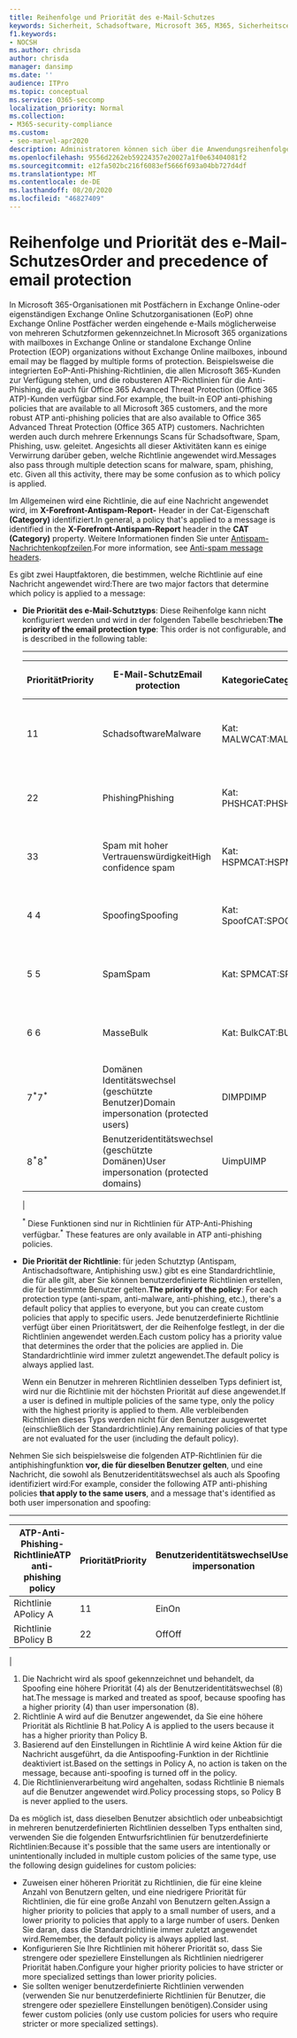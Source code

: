 ```yaml
---
title: Reihenfolge und Priorität des e-Mail-Schutzes
keywords: Sicherheit, Schadsoftware, Microsoft 365, M365, Sicherheitscenter, ATP, Microsoft Defender ATP, Office 365 ATP, Azure ATP
f1.keywords:
- NOCSH
ms.author: chrisda
author: chrisda
manager: dansimp
ms.date: ''
audience: ITPro
ms.topic: conceptual
ms.service: O365-seccomp
localization_priority: Normal
ms.collection:
- M365-security-compliance
ms.custom:
- seo-marvel-apr2020
description: Administratoren können sich über die Anwendungsreihenfolge von Schutzmaßnahmen in Exchange Online Protection (EoP) und darüber informieren, wie der Prioritätswert in Schutzrichtlinien festlegt, welche Richtlinie angewendet wird.
ms.openlocfilehash: 9556d2262eb59224357e20027a1f0e63404081f2
ms.sourcegitcommit: e12fa502bc216f6083ef5666f693a04bb727d4df
ms.translationtype: MT
ms.contentlocale: de-DE
ms.lasthandoff: 08/20/2020
ms.locfileid: "46827409"
---
```

# <a name="order-and-precedence-of-email-protection"></a><span data-ttu-id="c1d60-104">Reihenfolge und Priorität des e-Mail-Schutzes</span><span class="sxs-lookup"><span data-stu-id="c1d60-104">Order and precedence of email protection</span></span>

<span data-ttu-id="c1d60-105">In Microsoft 365-Organisationen mit Postfächern in Exchange Online-oder eigenständigen Exchange Online Schutzorganisationen (EoP) ohne Exchange Online Postfächer werden eingehende e-Mails möglicherweise von mehreren Schutzformen gekennzeichnet.</span><span class="sxs-lookup"><span data-stu-id="c1d60-105">In Microsoft 365 organizations with mailboxes in Exchange Online or standalone Exchange Online Protection (EOP) organizations without Exchange Online mailboxes, inbound email may be flagged by multiple forms of protection.</span></span> <span data-ttu-id="c1d60-106">Beispielsweise die integrierten EoP-Anti-Phishing-Richtlinien, die allen Microsoft 365-Kunden zur Verfügung stehen, und die robusteren ATP-Richtlinien für die Anti-Phishing, die auch für Office 365 Advanced Threat Protection (Office 365 ATP)-Kunden verfügbar sind.</span><span class="sxs-lookup"><span data-stu-id="c1d60-106">For example, the built-in EOP anti-phishing policies that are available to all Microsoft 365 customers, and the more robust ATP anti-phishing policies that are also available to Office 365 Advanced Threat Protection (Office 365 ATP) customers.</span></span> <span data-ttu-id="c1d60-107">Nachrichten werden auch durch mehrere Erkennungs Scans für Schadsoftware, Spam, Phishing, usw. geleitet. Angesichts all dieser Aktivitäten kann es einige Verwirrung darüber geben, welche Richtlinie angewendet wird.</span><span class="sxs-lookup"><span data-stu-id="c1d60-107">Messages also pass through multiple detection scans for malware, spam, phishing, etc. Given all this activity, there may be some confusion as to which policy is applied.</span></span>

<span data-ttu-id="c1d60-108">Im Allgemeinen wird eine Richtlinie, die auf eine Nachricht angewendet wird, im **X-Forefront-Antispam-Report-** Header in der Cat-Eigenschaft **(Category)** identifiziert.</span><span class="sxs-lookup"><span data-stu-id="c1d60-108">In general, a policy that's applied to a message is identified in the **X-Forefront-Antispam-Report** header in the **CAT (Category)** property.</span></span> <span data-ttu-id="c1d60-109">Weitere Informationen finden Sie unter [Antispam-Nachrichtenkopfzeilen](anti-spam-message-headers.md).</span><span class="sxs-lookup"><span data-stu-id="c1d60-109">For more information, see [Anti-spam message headers](anti-spam-message-headers.md).</span></span>

<span data-ttu-id="c1d60-110">Es gibt zwei Hauptfaktoren, die bestimmen, welche Richtlinie auf eine Nachricht angewendet wird:</span><span class="sxs-lookup"><span data-stu-id="c1d60-110">There are two major factors that determine which policy is applied to a message:</span></span>

- <span data-ttu-id="c1d60-111">**Die Priorität des e-Mail-Schutztyps**: Diese Reihenfolge kann nicht konfiguriert werden und wird in der folgenden Tabelle beschrieben:</span><span class="sxs-lookup"><span data-stu-id="c1d60-111">**The priority of the email protection type**: This order is not configurable, and is described in the following table:</span></span>

  ****

  |<span data-ttu-id="c1d60-112">Priorität</span><span class="sxs-lookup"><span data-stu-id="c1d60-112">Priority</span></span>|<span data-ttu-id="c1d60-113">E-Mail-Schutz</span><span class="sxs-lookup"><span data-stu-id="c1d60-113">Email protection</span></span>|<span data-ttu-id="c1d60-114">Kategorie</span><span class="sxs-lookup"><span data-stu-id="c1d60-114">Category</span></span>|<span data-ttu-id="c1d60-115">Verwalten von</span><span class="sxs-lookup"><span data-stu-id="c1d60-115">Where to manage</span></span>|
  |---|---|---|---|
  |<span data-ttu-id="c1d60-116">1</span><span class="sxs-lookup"><span data-stu-id="c1d60-116">1</span></span>|<span data-ttu-id="c1d60-117">Schadsoftware</span><span class="sxs-lookup"><span data-stu-id="c1d60-117">Malware</span></span>|<span data-ttu-id="c1d60-118">Kat: MALW</span><span class="sxs-lookup"><span data-stu-id="c1d60-118">CAT:MALW</span></span>|[<span data-ttu-id="c1d60-119">Konfigurieren von Anti-Malware-Richtlinien in EoP</span><span class="sxs-lookup"><span data-stu-id="c1d60-119">Configure anti-malware policies in EOP</span></span>](configure-anti-malware-policies.md)|
  |<span data-ttu-id="c1d60-120">2</span><span class="sxs-lookup"><span data-stu-id="c1d60-120">2</span></span>|<span data-ttu-id="c1d60-121">Phishing</span><span class="sxs-lookup"><span data-stu-id="c1d60-121">Phishing</span></span>|<span data-ttu-id="c1d60-122">Kat: PHSH</span><span class="sxs-lookup"><span data-stu-id="c1d60-122">CAT:PHSH</span></span>|[<span data-ttu-id="c1d60-123">Konfigurieren von Antispamrichtlinien in EOP</span><span class="sxs-lookup"><span data-stu-id="c1d60-123">Configure anti-spam policies in EOP</span></span>](configure-your-spam-filter-policies.md)|
  |<span data-ttu-id="c1d60-124">3</span><span class="sxs-lookup"><span data-stu-id="c1d60-124">3</span></span>|<span data-ttu-id="c1d60-125">Spam mit hoher Vertrauenswürdigkeit</span><span class="sxs-lookup"><span data-stu-id="c1d60-125">High confidence spam</span></span>|<span data-ttu-id="c1d60-126">Kat: HSPM</span><span class="sxs-lookup"><span data-stu-id="c1d60-126">CAT:HSPM</span></span>|[<span data-ttu-id="c1d60-127">Konfigurieren von Antispamrichtlinien in EOP</span><span class="sxs-lookup"><span data-stu-id="c1d60-127">Configure anti-spam policies in EOP</span></span>](configure-your-spam-filter-policies.md)|
  |<span data-ttu-id="c1d60-128">4 </span><span class="sxs-lookup"><span data-stu-id="c1d60-128">4</span></span>|<span data-ttu-id="c1d60-129">Spoofing</span><span class="sxs-lookup"><span data-stu-id="c1d60-129">Spoofing</span></span>|<span data-ttu-id="c1d60-130">Kat: Spoof</span><span class="sxs-lookup"><span data-stu-id="c1d60-130">CAT:SPOOF</span></span>|[<span data-ttu-id="c1d60-131">Konfigurieren von Spoof Intelligence in EoP</span><span class="sxs-lookup"><span data-stu-id="c1d60-131">Configure spoof intelligence in EOP</span></span>](learn-about-spoof-intelligence.md)|
  |<span data-ttu-id="c1d60-132">5 </span><span class="sxs-lookup"><span data-stu-id="c1d60-132">5</span></span>|<span data-ttu-id="c1d60-133">Spam</span><span class="sxs-lookup"><span data-stu-id="c1d60-133">Spam</span></span>|<span data-ttu-id="c1d60-134">Kat: SPM</span><span class="sxs-lookup"><span data-stu-id="c1d60-134">CAT:SPM</span></span>|[<span data-ttu-id="c1d60-135">Konfigurieren von Antispamrichtlinien in EOP</span><span class="sxs-lookup"><span data-stu-id="c1d60-135">Configure anti-spam policies in EOP</span></span>](configure-your-spam-filter-policies.md)|
  |<span data-ttu-id="c1d60-136">6 </span><span class="sxs-lookup"><span data-stu-id="c1d60-136">6</span></span>|<span data-ttu-id="c1d60-137">Masse</span><span class="sxs-lookup"><span data-stu-id="c1d60-137">Bulk</span></span>|<span data-ttu-id="c1d60-138">Kat: Bulk</span><span class="sxs-lookup"><span data-stu-id="c1d60-138">CAT:BULK</span></span>|[<span data-ttu-id="c1d60-139">Konfigurieren von Antispamrichtlinien in EOP</span><span class="sxs-lookup"><span data-stu-id="c1d60-139">Configure anti-spam policies in EOP</span></span>](configure-your-spam-filter-policies.md)|
  |<span data-ttu-id="c1d60-140">7<sup>\*</sup></span><span class="sxs-lookup"><span data-stu-id="c1d60-140">7<sup>\*</sup></span></span>|<span data-ttu-id="c1d60-141">Domänen Identitätswechsel (geschützte Benutzer)</span><span class="sxs-lookup"><span data-stu-id="c1d60-141">Domain impersonation (protected users)</span></span>|<span data-ttu-id="c1d60-142">DIMP</span><span class="sxs-lookup"><span data-stu-id="c1d60-142">DIMP</span></span>|[<span data-ttu-id="c1d60-143">Konfigurieren der ATP Antiphishing-Richtlinien</span><span class="sxs-lookup"><span data-stu-id="c1d60-143">Configure ATP anti-phishing policies</span></span>](configure-atp-anti-phishing-policies.md)|
  |<span data-ttu-id="c1d60-144">8<sup>\*</sup></span><span class="sxs-lookup"><span data-stu-id="c1d60-144">8<sup>\*</sup></span></span>|<span data-ttu-id="c1d60-145">Benutzeridentitätswechsel (geschützte Domänen)</span><span class="sxs-lookup"><span data-stu-id="c1d60-145">User impersonation (protected domains)</span></span>|<span data-ttu-id="c1d60-146">Uimp</span><span class="sxs-lookup"><span data-stu-id="c1d60-146">UIMP</span></span>|[<span data-ttu-id="c1d60-147">Konfigurieren der ATP Antiphishing-Richtlinien</span><span class="sxs-lookup"><span data-stu-id="c1d60-147">Configure ATP anti-phishing policies</span></span>](configure-atp-anti-phishing-policies.md)|
  |

  <span data-ttu-id="c1d60-148"><sup>\*</sup> Diese Funktionen sind nur in Richtlinien für ATP-Anti-Phishing verfügbar.</span><span class="sxs-lookup"><span data-stu-id="c1d60-148"><sup>\*</sup> These features are only available in ATP anti-phishing policies.</span></span>

- <span data-ttu-id="c1d60-149">**Die Priorität der Richtlinie**: für jeden Schutztyp (Antispam, Antischadsoftware, Antiphishing usw.) gibt es eine Standardrichtlinie, die für alle gilt, aber Sie können benutzerdefinierte Richtlinien erstellen, die für bestimmte Benutzer gelten.</span><span class="sxs-lookup"><span data-stu-id="c1d60-149">**The priority of the policy**: For each protection type (anti-spam, anti-malware, anti-phishing, etc.), there's a default policy that applies to everyone, but you can create custom policies that apply to specific users.</span></span> <span data-ttu-id="c1d60-150">Jede benutzerdefinierte Richtlinie verfügt über einen Prioritätswert, der die Reihenfolge festlegt, in der die Richtlinien angewendet werden.</span><span class="sxs-lookup"><span data-stu-id="c1d60-150">Each custom policy has a priority value that determines the order that the policies are applied in.</span></span> <span data-ttu-id="c1d60-151">Die Standardrichtlinie wird immer zuletzt angewendet.</span><span class="sxs-lookup"><span data-stu-id="c1d60-151">The default policy is always applied last.</span></span>

  <span data-ttu-id="c1d60-152">Wenn ein Benutzer in mehreren Richtlinien desselben Typs definiert ist, wird nur die Richtlinie mit der höchsten Priorität auf diese angewendet.</span><span class="sxs-lookup"><span data-stu-id="c1d60-152">If a user is defined in multiple policies of the same type, only the policy with the highest priority is applied to them.</span></span> <span data-ttu-id="c1d60-153">Alle verbleibenden Richtlinien dieses Typs werden nicht für den Benutzer ausgewertet (einschließlich der Standardrichtlinie).</span><span class="sxs-lookup"><span data-stu-id="c1d60-153">Any remaining policies of that type are not evaluated for the user (including the default policy).</span></span>

<span data-ttu-id="c1d60-154">Nehmen Sie sich beispielsweise die folgenden ATP-Richtlinien für die antiphishingfunktion **vor, die für dieselben Benutzer gelten**, und eine Nachricht, die sowohl als Benutzeridentitätswechsel als auch als Spoofing identifiziert wird:</span><span class="sxs-lookup"><span data-stu-id="c1d60-154">For example, consider the following ATP anti-phishing policies **that apply to the same users**, and a message that's identified as both user impersonation and spoofing:</span></span>

  ****

  |<span data-ttu-id="c1d60-155">ATP-Anti-Phishing-Richtlinie</span><span class="sxs-lookup"><span data-stu-id="c1d60-155">ATP anti-phishing policy</span></span>|<span data-ttu-id="c1d60-156">Priorität</span><span class="sxs-lookup"><span data-stu-id="c1d60-156">Priority</span></span>|<span data-ttu-id="c1d60-157">Benutzeridentitätswechsel</span><span class="sxs-lookup"><span data-stu-id="c1d60-157">User impersonation</span></span>|<span data-ttu-id="c1d60-158">Anti-Spoofing</span><span class="sxs-lookup"><span data-stu-id="c1d60-158">Anti-spoofing</span></span>|
  |---|---|---|---|
  |<span data-ttu-id="c1d60-159">Richtlinie A</span><span class="sxs-lookup"><span data-stu-id="c1d60-159">Policy A</span></span>|<span data-ttu-id="c1d60-160">1</span><span class="sxs-lookup"><span data-stu-id="c1d60-160">1</span></span>|<span data-ttu-id="c1d60-161">Ein</span><span class="sxs-lookup"><span data-stu-id="c1d60-161">On</span></span>|<span data-ttu-id="c1d60-162">Off</span><span class="sxs-lookup"><span data-stu-id="c1d60-162">Off</span></span>|
  |<span data-ttu-id="c1d60-163">Richtlinie B</span><span class="sxs-lookup"><span data-stu-id="c1d60-163">Policy B</span></span>|<span data-ttu-id="c1d60-164">2</span><span class="sxs-lookup"><span data-stu-id="c1d60-164">2</span></span>|<span data-ttu-id="c1d60-165">Off</span><span class="sxs-lookup"><span data-stu-id="c1d60-165">Off</span></span>|<span data-ttu-id="c1d60-166">Ein</span><span class="sxs-lookup"><span data-stu-id="c1d60-166">On</span></span>|
  |

1. <span data-ttu-id="c1d60-167">Die Nachricht wird als spoof gekennzeichnet und behandelt, da Spoofing eine höhere Priorität (4) als der Benutzeridentitätswechsel (8) hat.</span><span class="sxs-lookup"><span data-stu-id="c1d60-167">The message is marked and treated as spoof, because spoofing has a higher priority (4) than user impersonation (8).</span></span>
2. <span data-ttu-id="c1d60-168">Richtlinie A wird auf die Benutzer angewendet, da Sie eine höhere Priorität als Richtlinie B hat.</span><span class="sxs-lookup"><span data-stu-id="c1d60-168">Policy A is applied to the users because it has a higher priority than Policy B.</span></span>
3. <span data-ttu-id="c1d60-169">Basierend auf den Einstellungen in Richtlinie A wird keine Aktion für die Nachricht ausgeführt, da die Antispoofing-Funktion in der Richtlinie deaktiviert ist.</span><span class="sxs-lookup"><span data-stu-id="c1d60-169">Based on the settings in Policy A, no action is taken on the message, because anti-spoofing is turned off in the policy.</span></span>
4. <span data-ttu-id="c1d60-170">Die Richtlinienverarbeitung wird angehalten, sodass Richtlinie B niemals auf die Benutzer angewendet wird.</span><span class="sxs-lookup"><span data-stu-id="c1d60-170">Policy processing stops, so Policy B is never applied to the users.</span></span>

<span data-ttu-id="c1d60-171">Da es möglich ist, dass dieselben Benutzer absichtlich oder unbeabsichtigt in mehreren benutzerdefinierten Richtlinien desselben Typs enthalten sind, verwenden Sie die folgenden Entwurfsrichtlinien für benutzerdefinierte Richtlinien:</span><span class="sxs-lookup"><span data-stu-id="c1d60-171">Because it's possible that the same users are intentionally or unintentionally included in multiple custom policies of the same type, use the following design guidelines for custom policies:</span></span>

- <span data-ttu-id="c1d60-172">Zuweisen einer höheren Priorität zu Richtlinien, die für eine kleine Anzahl von Benutzern gelten, und eine niedrigere Priorität für Richtlinien, die für eine große Anzahl von Benutzern gelten.</span><span class="sxs-lookup"><span data-stu-id="c1d60-172">Assign a higher priority to policies that apply to a small number of users, and a lower priority to policies that apply to a large number of users.</span></span> <span data-ttu-id="c1d60-173">Denken Sie daran, dass die Standardrichtlinie immer zuletzt angewendet wird.</span><span class="sxs-lookup"><span data-stu-id="c1d60-173">Remember, the default policy is always applied last.</span></span>
- <span data-ttu-id="c1d60-174">Konfigurieren Sie Ihre Richtlinien mit höherer Priorität so, dass Sie strengere oder speziellere Einstellungen als Richtlinien niedrigerer Priorität haben.</span><span class="sxs-lookup"><span data-stu-id="c1d60-174">Configure your higher priority policies to have stricter or more specialized settings than lower priority policies.</span></span>
- <span data-ttu-id="c1d60-175">Sie sollten weniger benutzerdefinierte Richtlinien verwenden (verwenden Sie nur benutzerdefinierte Richtlinien für Benutzer, die strengere oder speziellere Einstellungen benötigen).</span><span class="sxs-lookup"><span data-stu-id="c1d60-175">Consider using fewer custom policies (only use custom policies for users who require stricter or more specialized settings).</span></span>
